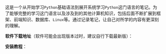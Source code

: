 这是一个从开始学习`Python`基础语法到展开系统学习`Python`这门语言的笔记。为了能够完整的学习这门语言以及涉及到的其他计算机知识，包括后面不断扩展到框架、前端知识、数据库、`Linux`等。通过记录笔记，让自己对所学的内容有更深刻的理解。

**软件下载地址**（软件可能会出现版本过时，建议自行下载最新版）：



**安装教程**：
